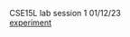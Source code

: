 CSE15L lab session 1 01/12/23                             
[experiment](https://github.com/Yaser003/cse15l-lab-reports/blob/e3e3b0f7a0f8ac857701fcb5554664a8d2cbbd34/experiment.md)
